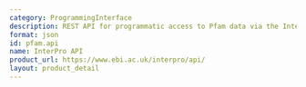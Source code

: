 ```yaml
---
category: ProgrammingInterface
description: REST API for programmatic access to Pfam data via the InterPro database.
format: json
id: pfam.api
name: InterPro API
product_url: https://www.ebi.ac.uk/interpro/api/
layout: product_detail
---
```


